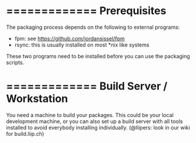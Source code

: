 =============
Prerequisites
=============

The packaging process depends on the following to external programs:

* fpm: see https://github.com/jordansissel/fpm
* rsync: this is usually installed on most \*nix like systems

These two programs need to be installed before you can use the packaging
scripts.

=============
Build Server / Workstation
==========================

You need a machine to build your packages. This could be your local development machine, or you can also set up a build server with all tools installed to avoid everybody installing individually. (@liipers: look in our wiki for build.liip.ch)